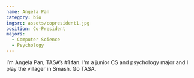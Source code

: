 ```yaml
---
name: Angela Pan
category: bio
imgsrc: assets/copresident1.jpg
position: Co-President
majors:
  - Computer Science
  - Psychology
---
```

I’m Angela Pan, TASA’s #1 fan. I’m a junior CS and psychology major and I play the villager in Smash. Go TASA.